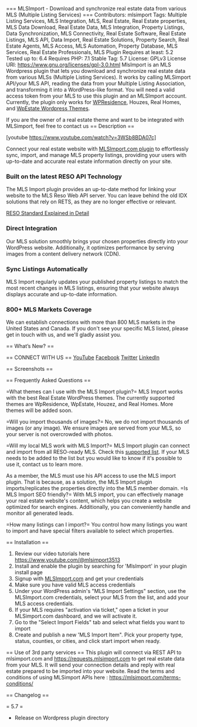 === MLSImport - Download and synchronize real estate data from various MLS (Multiple Listing Services) ===
Contributors: mlsimport
Tags: Multiple Listing Services, MLS Integration, MLS, Real Estate, Real Estate properties, MLS Data Download, Real Estate Data, MLS Integration, Property Listings, Data Synchronization, MLS Connectivity, Real Estate Software,  Real Estate Listings, MLS API, Data Import, Real Estate Solutions, Property Search, Real Estate Agents, MLS Access,  MLS Automation, Property Database, MLS Services, Real Estate Professionals, MLS Plugin
Requires at least: 5.2
Tested up to: 6.4
Requires PHP: 7.1
Stable Tag: 5.7
License: GPLv3
License URI: https://www.gnu.org/licenses/gpl-3.0.html
MlsImport is an MLS Wordpress plugin that lets you download and synchronize real estate data from various MLSs (Multiple Listing Services). It works by calling  MLSimport API/your MLS API, reading the data from your Multiple Listing Association, and transforming it into a WordPress-like format. You will need a valid access token from your MLS to use this plugin and an MLSImport account. Currently, the plugin only works for <a href="https://wpresidence.net/" target="_blank">WPResidence</a>, Houzes, Real Homes, and <a href="https://wpestate.org/" target="_blank">WpEstate Wordpress Themes</a>. 

If you are the owner of a real estate theme and want to be integrated with MLSimport, feel free to contact us
== Description ==

[youtube https://www.youtube.com/watch?v=3WSb8BDA07c]

Connect your real estate website with <a href="https://mlsimport.com/" target="_blank">MLSImport.com plugin</a> to effortlessly sync, import, and manage MLS property listings, providing your users with up-to-date and accurate real estate information directly on your site. 

<h3>Built on the latest RESO API Technology</h3>

The MLS Import plugin provides an up-to-date method for linking your website to the MLS Reso Web API server. You can leave behind the old IDX solutions that rely on RETS, as they are no longer effective or relevant.

<a href="https://mlsimport.com/reso-standard-explained-in-detail/" target="_blank">RESO Standard Explained in Detail</a> 


<h3>Direct Integration</h3>

Our MLS solution smoothly brings your chosen properties directly into your WordPress website. Additionally, it optimizes performance by serving images from a content delivery network (CDN).

<h3>Sync Listings Automatically</h3>

MLS Import regularly updates your published property listings to match the most recent changes in MLS listings, ensuring that your website always displays accurate and up-to-date information.

<h3>800+ MLS Markets Coverage</h3>

We can establish connections with more than 800 MLS markets in the United States and Canada. If you don't see your specific MLS listed, please get in touch with us, and we'll gladly assist you.


== What’s New? ==


== CONNECT WITH US ==
<a href="https://www.youtube.com/@mlsimport3513" target="_blank">YouTube</a>
<a href="https://www.facebook.com/MLSImport" target="_blank">Facebook</a>
<a href="https://twitter.com/MLSImport" target="_blank">Twitter</a>
<a href="https://www.linkedin.com/company/mlsimport/" target="_blank">LinkedIn</a>


== Screenshots ==


== Frequently Asked Questions ==

=What themes can I use with the MLS Import plugin?=
MLS Import works with the best Real Estate WordPress themes. The currently supported themes are WpResidence, WpEstate, Houzez, and  Real Homes. More themes will be added soon.

=Will you import thousands of images?=
No, we do not import thousands of images (or any image). We ensure images are served from your MLS, so your server is not overcrowded with photos.

=Will my local MLS work with MLS Import?=
MLS Import plugin can connect and import from all RESO-ready MLS. Check this <a href="https://certification.reso.org/" target="_blank">supported list</a>. If your MLS needs to be added to the list but you would like to know if it's possible to use it, contact us to learn more.

As a member, the MLS must use his API access to use the MLS import plugin. That is because, as a solution, the MLS Import plugin imports/replicates the properties directly into the MLS member domain. 
=Is MLS Import SEO friendly?=
With MLS import, you can effectively manage your real estate website's content, which helps you create a website optimized for search engines. Additionally, you can conveniently handle and monitor all generated leads.

=How many listings can I import?=
You control how many listings you want to import and have special filters available to select which properties.


== Installation ==
1. Review our video tutorials here https://www.youtube.com/@mlsimport3513
2. Install and enable the plugin by searching for 'MlsImport' in your plugin install page
3. Signup with <a href="https://mlsimport.com/">MLSImport.com</a> and get your credentials
4. Make sure you have valid MLS access credentials
5. Under your WordPress admin's "MLS Import Settings" section, use the MLSImport.com credentials, select your MLS from the list, and add your MLS access credentials.
6. If your MLS requires "activation via ticket," open a ticket in your MLSimport.com dashboard, and we will activate it.
7. Go to the "Select Import Fields" tab and select what fields you want to import 
8. Create and publish a new 'MLS Import Item". Pick your property type, status, counties, or cities, and click start import when ready.

== Use of 3rd party services ==
This plugin will connect via REST API to mlsimport.com and https://requests.mlsimport.com to get real estate data from your MLS. It will send your connection details and reply with real estate prepared to be imported into your website. 
Read the terms and conditions of using MLSimport APIs here : https://mlsimport.com/terms-conditions/


== Changelog ==

=  5.7 =
* Release on Wordpress plugin directory
